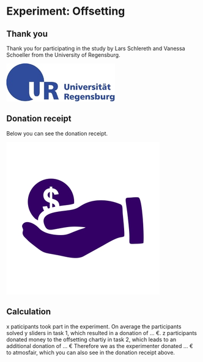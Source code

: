 # Experiment: Offsetting 
## Thank you 

Thank you for participating in the study by Lars Schlereth and Vanessa Schoeller from the University of Regensburg.




![](https://github.com/Vanessa-project/Experiment/blob/gh-pages/logo_regensburg.jpg)


## Donation receipt

Below you can see the donation receipt.

![](https://github.com/Vanessa-project/Experiment/raw/gh-pages/monetary-donation.jpg)

## Calculation

x paticipants took part in the experiment. 
On average the participants solved y sliders in task 1, which resulted in a donation of ... €. 
z participants donated money to the offsetting chartiy in task 2, which leads to an additional donation of ... €
Therefore we as the experimenter donated ... € to atmosfair, which you can also see in the donation receipt above.



